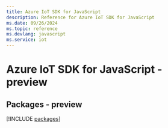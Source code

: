 ```yaml
---
title: Azure IoT SDK for JavaScript
description: Reference for Azure IoT SDK for JavaScript
ms.date: 09/26/2024
ms.topic: reference
ms.devlang: javascript
ms.service: iot
---
```

# Azure IoT SDK for JavaScript - preview
## Packages - preview
[!INCLUDE [packages](iot-index.md)]